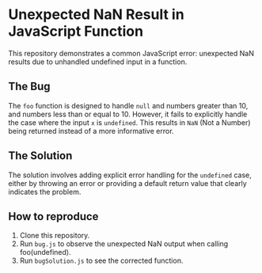 # Unexpected NaN Result in JavaScript Function

This repository demonstrates a common JavaScript error: unexpected NaN results due to unhandled undefined input in a function.

## The Bug

The `foo` function is designed to handle `null` and numbers greater than 10, and numbers less than or equal to 10. However, it fails to explicitly handle the case where the input `x` is `undefined`.  This results in `NaN` (Not a Number) being returned instead of a more informative error.

## The Solution

The solution involves adding explicit error handling for the `undefined` case, either by throwing an error or providing a default return value that clearly indicates the problem.

## How to reproduce

1. Clone this repository.
2. Run `bug.js` to observe the unexpected NaN output when calling foo(undefined).
3. Run `bugSolution.js` to see the corrected function.